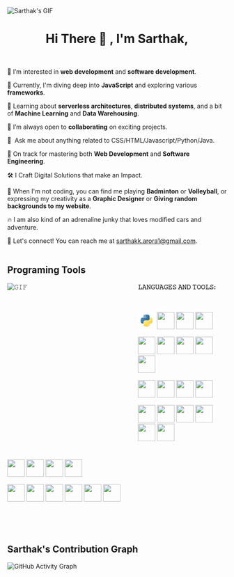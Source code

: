 ![Sarthak's GIF](https://camo.githubusercontent.com/aeccd107dc976c2b03742434d919359a948926e3b39c0c589df8ed66b69e915a/68747470733a2f2f7777772e63617265657267756964652e636f6d2f6361726565722f77702d636f6e74656e742f75706c6f6164732f323032302f30322f63732d616e2e676966)


<center>

# **Hi There 👋 ,  I'm Sarthak,**

</center>
<br>

👀 I’m interested in **web development** and **software development**.

🌱 Currently, I'm diving deep into **JavaScript** and exploring various **frameworks**.

🧐 Learning about **serverless architectures**, **distributed systems**, and a bit of **Machine Learning** and **Data Warehousing**.

💞️ I’m always open to **collaborating** on exciting projects.

💬 &nbsp;Ask me about anything related to CSS/HTML/Javascript/Python/Java.

🌱 On track for mastering both **Web Development** and **Software Engineering**.

🛠 I Craft Digital Solutions that make an Impact.

🎨 When I'm not coding, you can find me playing **Badminton** or **Volleyball**, or expressing my creativity as a **Graphic Designer** or **Giving random backgrounds to my website**.

🔥 I am also kind of an adrenaline junky that loves modified cars and adventure. 

📧 Let's connect! You can reach me at sarthakk.arora1@gmail.com.
&nbsp;
&nbsp;<br>
&nbsp;
&nbsp;


## Programing Tools

<a><img align="left" height="400" width="300" alt="𝙶𝙸𝙵" src="https://i.imgur.com/mtxy6y7.png"></a>


 **𝙻𝙰𝙽𝙶𝚄𝙰𝙶𝙴𝚂 𝙰𝙽𝙳 𝚃𝙾𝙾𝙻𝚂:**  
<br/>
<br/>

<code><img height="40" width="40" src="https://raw.githubusercontent.com/github/explore/80688e429a7d4ef2fca1e82350fe8e3517d3494d/topics/python/python.png"></code>
<code><img height="40" width="40" src="https://skillicons.dev/icons?i=java&theme=light"></code>
<code><img height="40" width="40" src="https://skillicons.dev/icons?i=c&theme=light"></code>
<code><img height="40" width="40" src="https://skillicons.dev/icons?i=cpp&theme=light"></code>

<code><img height="40" width="40" src="https://skillicons.dev/icons?i=javascript&theme=light"></code>
<code><img height="40" width="40" src="https://skillicons.dev/icons?i=r&theme=light"></code>
<code><img height="40" width="40" src="https://skillicons.dev/icons?i=firebase&theme=light"></code>
<code><img height="40" width="40" src="https://skillicons.dev/icons?i=sqlite&theme=light"></code>
<code><img height="40" width="40" src="https://skillicons.dev/icons?i=mysql&theme=light"></code>



<code><img height="40" width="40" src="https://skillicons.dev/icons?i=html&theme=light"></code>
<code><img height="40" width="40" src="https://skillicons.dev/icons?i=css&theme=light"></code>
<code><img height="40" width="40" src="https://skillicons.dev/icons?i=react&theme=light"></code>
<code><img height="40" width="40" src="https://skillicons.dev/icons?i=nextjs&theme=light"></code>

<code><img height="40" width="40" src="https://skillicons.dev/icons?i=tailwind&theme=light"></code>
<code><img height="40" width="40" src="https://skillicons.dev/icons?i=bootstrap&theme=light"></code>
<code><img height="40" width="40" src="https://skillicons.dev/icons?i=aws&theme=light"></code>
<code><img height="40" width="40" src="https://skillicons.dev/icons?i=cloudflare&theme=light"></code>
<code><img height="40" width="40" src="https://skillicons.dev/icons?i=netlify&theme=light"></code>
<code><img height="40" width="40" src="https://skillicons.dev/icons?i=docker&theme=light"></code>



# 


<code><img height="40" width="40" src="https://skillicons.dev/icons?i=svg&theme=light"></code>
<code><img height="40" width="40" src="https://skillicons.dev/icons?i=figma&theme=light"></code>
<code><img height="40" width="40" src="https://skillicons.dev/icons?i=ps&theme=light"></code>
<code><img height="40" width="40" src="https://skillicons.dev/icons?i=git&theme=light"></code>

<code><img height="40" width="40" src="https://skillicons.dev/icons?i=github&theme=light"></code>
<code><img height="40" width="40" src="https://skillicons.dev/icons?i=gitlab&theme=light"></code>
<code><img height="40" width="40" src="https://skillicons.dev/icons?i=visualstudio&theme=light"></code>
<code><img height="40" width="40" src="https://skillicons.dev/icons?i=vscode&theme=light"></code>
<code><img height="40" width="40" src="https://skillicons.dev/icons?i=tensorflow&theme=light"></code>
<code><img height="40" width="40" src="https://skillicons.dev/icons?i=autocad&theme=light"></code>

<br>
<br>


<img src="https://i.postimg.cc/NFcy3t7v/ligne-gif-discord-line.gif)](https://postimg.cc/tZBC6LMB" width="1000" height="5" />


## Sarthak's Contribution Graph

![GitHub Activity Graph](https://github-readme-activity-graph.vercel.app/graph?username=sarthakkarora&bg_color=ffcfe9&color=9e4c98&line=9e4c98&point=403d3d&area=true&hide_border=true)

